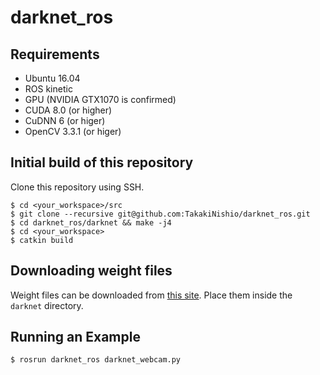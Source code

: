 # darknet_ros

## Requirements
- Ubuntu 16.04
- ROS kinetic
- GPU (NVIDIA GTX1070 is confirmed)
- CUDA 8.0 (or higher)
- CuDNN 6 (or higer)
- OpenCV 3.3.1 (or higer)

## Initial build of this repository
Clone this repository using SSH.
```
$ cd <your_workspace>/src
$ git clone --recursive git@github.com:TakakiNishio/darknet_ros.git
$ cd darknet_ros/darknet && make -j4
$ cd <your_workspace>
$ catkin build
```

## Downloading weight files

Weight files can be downloaded from [this site](https://drive.google.com/open?id=1zRExBBo0Mwwq5hEcr_9zDHb7ZAPK2P-H).
Place them inside the `darknet` directory.

## Running an Example
```
$ rosrun darknet_ros darknet_webcam.py
```

